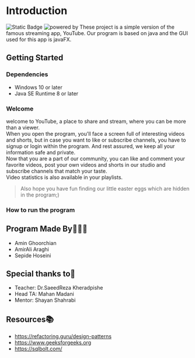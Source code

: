 # Introduction
![Static Badge](https://img.shields.io/badge/SBU_University-b?logo=bookstack&logoColor=red&labelColor=black&color=green)
![powered by](https://img.shields.io/badge/Powered_By-JAVA-blue)
These project is a simple version of the famous streaming app, YouTube. Our program is based on java and the GUI used for this app is javaFX.

## Getting Started

### Dependencies

* Windows 10 or later
* Java SE Runtime 8 or later

### Welcome
welcome to YouTube, a place to share and stream, where you can be more than a viewer.
<br>When you open the program, you'll face a screen full of interesting videos and shorts, but in case you want to like or subscribe channels, you have to signup or login within the program. And rest assured, we keep all your information safe and private.
<br>Now that you are a part of our community, you can like and comment your favorite videos, post your own videos and shorts in our studio and subscribe channels that match your taste.
<br>Video statistics is also available in your playlists.

> Also hope you have fun finding our little easter eggs which are hidden in the program;)

### How to run the program


## Program Made By👩🏽‍💻
- Amin Ghoorchian
- AmirAli Araghi
- Sepide Hoseini

## Special thanks to🙏
- Teacher: Dr.SaeedReza Kheradpishe
- Head TA: Mahan Madani
- Mentor: Shayan Shahrabi

## Resources📚

- https://refactoring.guru/design-patterns
- https://www.geeksforgeeks.org
- https://sqlbolt.com/
